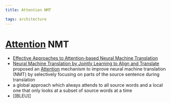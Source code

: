 ```yaml
---
title: Attention NMT

tags: architecture 
---
```


# [Attention](Attention.md) NMT
- [Effective Approaches to Attention-based Neural Machine Translation](https://arxiv.org/abs/1508.04025)
- [Neural Machine Translation by Jointly Learning to Align and Translate](https://aman.ai/papers/#neural-machine-translation-by-jointly-learning-to-align-and-translate) proposed an [Attention](Attention.md) mechanism to improve neural machine translation (NMT) by selectively focusing on parts of the source sentence during translation
- a global approach which always attends to all source words and a local one that only looks at a subset of source words at a time
- [[BLEU]]
























































